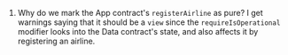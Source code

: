 1. Why do we mark the App contract's `registerAirline` as pure?
I get warnings saying that it should be a `view` since the `requireIsOperational` modifier looks into the Data contract's state, and also affects it by registering an airline. 
